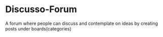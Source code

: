 # Discusso-Forum
A forum where people can discuss and contemplate on ideas by creating posts under boards(categories)
